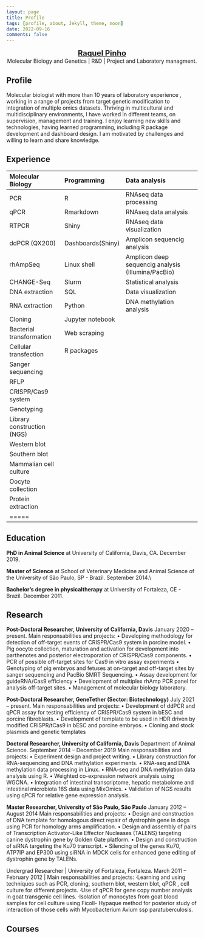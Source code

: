```yaml
---
layout: page
title: Profile
tags: [profile, about, Jekyll, theme, moon]
date: 2022-09-16
comments: false
---
```

  
<center><a href="http://raquelpinho.github.io/Moon_template"><b style="font-size:20px">Raquel Pinho</b></center>
<center></a> Molecular Biology and Genetics | R&D | Project and Laboratory managment.</center>

## Profile

Molecular biologist with more than 10 years of laboratory experience , working in a
range of projects from target genetic modification to integration of multiple omics
datasets. Thriving in multicultural and multidisciplinary environments, I have worked
in different teams, on supervision, management and training. I enjoy learning new
skills and technologies, having learned programming, including R package
development and dashboard design. I am motivated by challenges and willing to
learn and share knowledge.

## Experience

| Molecular Biology | Programming | Data analysis |
|:--------|:-------|:--------|
| PCR   | R   | RNAseq data processing   |
| qPCR   | Rmarkdown   | RNAseq data analysis   |
| RTPCR   | Shiny   | RNAseq data visualization  |
| ddPCR (QX200)  | Dashboards(Shiny)   | Amplicon sequencig analysis    |
| rhAmpSeq   | Linux shell   | Amplicon deep sequencig analysis (Illumina/PacBio)  |
| CHANGE-Seq   | Slurm   | Statistical analysis   |
| DNA extraction   | SQL   | Data visualization   |
| RNA extraction   | Python   | DNA methylation analysis   |
| Cloning   | Jupyter notebook   |    |
| Bacterial transformation   | Web scraping |    |
| Cellular transfection   | R packages  |    |
| Sanger sequencing   |   |   |
| RFLP   |   |    |
| CRISPR/Cas9 system   |    |    |
| Genotyping   |   |    |
| Library construction (NGS)   |   |    |
| Western blot   |    |    |
| Southern blot   |    |    |
| Mammalian cell culture   |    |    |
| Oocyte collection   |    |    |
| Protein extraction   |   |    |
|=====

## Education

**PhD in Animal Science** at University of California, Davis, CA.
December 2019.

**Master of Science** at School of Veterinary Medicine and Animal
Science of the University of São Paulo, SP - Brazil. September 2014.\

**Bachelor’s degree in physicaltherapy** at University of Fortaleza,
CE - Brazil. December 2011.

## Research

**Post-Doctoral Researcher, University of California, Davis**
January 2020 – present.
Main responsabilities and projects:
• Developing methodology for detection of off-target events of CRISPR/Cas9 system
in porcine model.
• Pig oocyte collection, maturation and activation for development into parthenotes
and posterior electroporation of CRISPR/Cas9 components.
• PCR of possible off-target sites for Cas9 in vitro assay experiments
• Genotyping of pig embryos and fetuses at on-target and off-target sites by sanger
sequencing and PacBio SMRT Sequencing.
• Assay development for guideRNA/Cas9 efficiency
• Development of multiplex rhAmp PCR panel for analysis off-target sites.
• Management of molecular biology laboratory.

**Post-Doctoral Researcher, GeneTether (Sector: Biotechnology)**
July 2021 – present.
Main responsabilities and projects:
• Development of ddPCR and qPCR assay for testing efficiency of CRISPR/Cas9
system in bESC and porcine fibroblasts.
• Development of template to be used in HDR driven by modified CRISPR/tCas9 in
bESC and porcine embryos.
• Cloning and stock plasmids and genetic templates

**Doctoral Researcher, University of California, Davis**
Department of Animal Science.
September 2014 – December 2019
Main responsabilities and projects:
• Experiment design and project writing.
• Library construction for RNA-sequencing and DNA methylation experiments.
• RNA-seq and DNA methylation data processing in Linux.
• RNA-seq and DNA methylation data analysis using R.
• Weighted co-expression network analysis using WGCNA.
• Integration of intestinal transcriptome, hepatic metabolome and intestinal
microbiota 16S data using MixOmics.
• Validation of NGS results using qPCR for relative gene expression analysis.

**Master Researcher, University of São Paulo, São Paulo**
January 2012 – August 2014
Main responsabilities and projects:
• Design and construction of DNA template for homologous direct repair of
dystrophin gene in dogs using PCR for homology arms amplification.
• Design and assembly of pairs of Transcription Activator-Like Effector Nucleases
(TALENS) targeting canine dystrophin gene by Golden Gate platform.
• Design and construction of siRNA targeting the Ku70 transcript.
• Silencing of the genes Ku70, ATP7IP and EP300 using siRNA in MDCK cells for
enhanced gene editing of dystrophin gene by TALENs.

Undergrad Researcher | University of Fortaleza, Fortaleza.
March 2011 – February 2012 | Main responsabilities and projects:
·Learning and using techniques such as PCR, cloning, southern blot, western blot,
qPCR , cell culture for different projects.
·Use of qPCR for gene copy number analysis in goat transgenic cell lines.
·Isolation of monocytes from goat blood samples for cell culture using Ficoll-
Hypaque method for posterior study of interaction of those cells with
Mycobacterium Avium ssp paratuberculosis.

## Courses

